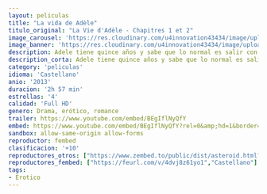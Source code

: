 ```yaml
---
layout: peliculas
title: "La vida de Adèle"
titulo_original: "La Vie d'Adèle - Chapitres 1 et 2"
image_carousel: 'https://res.cloudinary.com/u4innovation43434/image/upload/v1585452519/adele-min_gxtvhn.jpg'
image_banner: 'https://res.cloudinary.com/u4innovation43434/image/upload/v1585452521/3244a01c80ce31f7d4984e103fac8b58-min_kiwjm8.jpg'
description: Adele tiene quince años y sabe que lo normal es salir con chicos, pero tiene dudas sobre su sexualidad. Una noche conoce y se enamora inesperadamente de Emma (Lea Seydoux), una joven con el pelo azul. La atracción que despierta en ella una mujer que le muestra el camino del deseo y la madurez, hará que Adele tenga que sufrir los juicios y prejuicios de familiares y amigos. Adaptación de la novela gráfica Blue, de Julie Maroh.
description_corta: Adele tiene quince años y sabe que lo normal es salir con chicos, pero tiene dudas sobre su sexualidad. Una noche conoce y se enamora inesperadamente de Emma (Lea Seydoux), una joven con el pelo azul. La...
category: 'peliculas'
idioma: 'Castellano'
anio: '2013'
duracion: '2h 57 min'
estrellas: '4'
calidad: 'Full HD'
genero: Drama, erótico, romance
trailer: https://www.youtube.com/embed/BEgIflNyQfY
embed: https://www.youtube.com/embed/BEgIflNyQfY?rel=0&amp;hd=1&border=0&wmode=opaque&enablejsapi=1&modestbranding=1&controls=1&showinfo=1
sandbox: allow-same-origin allow-forms
reproductor: fembed
clasificacion: '+10'
reproductores_otros: ["https://www.zembed.to/public/dist/asteroid.html?id=e0308158dcc2ae709713c1154e23426a&title=Blue%20Is%20the%20Warmest%20Color","Castellano","https://movcloud.net/embed/fq-NlF-4Ckof","Castellano"]
reproductores_fembed: ["https://feurl.com/v/4dvj8z61yo1","Castellano"]
tags:
- Erotico
---
```



 







